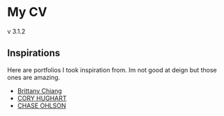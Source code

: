 # My CV

v 3.1.2

## Inspirations

Here are portfolios I took inspiration from. Im not good at deign but those ones are amazing.

- [Brittany Chiang](https://brittanychiang.com/)
- [CORY HUGHART](https://coryhughart.com/)
- [CHASE OHLSON](https://chaseohlson.com/)
